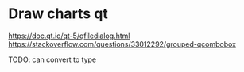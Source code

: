 # Draw charts qt


https://doc.qt.io/qt-5/qfiledialog.html
https://stackoverflow.com/questions/33012292/grouped-qcombobox

TODO: can convert to type
